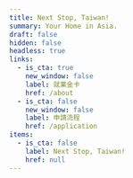 ```yaml
---
title: Next Stop, Taiwan!
summary: Your Home in Asia.
draft: false
hidden: false
headless: true
links:
  - is_cta: true
    new_window: false
    label: 就業金卡
    href: /about
  - is_cta: false
    new_window: false
    label: 申請流程
    href: /application
items:
  - is_cta: false
    label: Next Stop, Taiwan!
    href: null
---
```

<!-- This text will never be seen -->